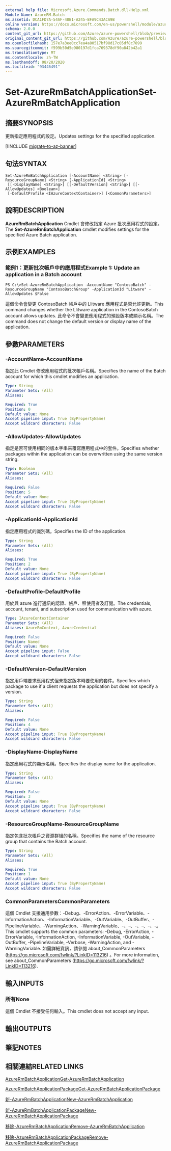 ```yaml
---
external help file: Microsoft.Azure.Commands.Batch.dll-Help.xml
Module Name: AzureRM.Batch
ms.assetid: DCA1FD7A-54AF-48B1-A245-BFA9C43ACA9B
online version: https://docs.microsoft.com/en-us/powershell/module/azurerm.batch/set-azurermbatchapplication
schema: 2.0.0
content_git_url: https://github.com/Azure/azure-powershell/blob/preview/src/ResourceManager/AzureBatch/Commands.Batch/help/Set-AzureRmBatchApplication.md
original_content_git_url: https://github.com/Azure/azure-powershell/blob/preview/src/ResourceManager/AzureBatch/Commands.Batch/help/Set-AzureRmBatchApplication.md
ms.openlocfilehash: 157e7a3ee0cc7ea4a80517bf98d17c05df8c7899
ms.sourcegitcommit: f599b50d5e980197d1fca769378df90a842b42a1
ms.translationtype: MT
ms.contentlocale: zh-TW
ms.lasthandoff: 08/20/2020
ms.locfileid: "93446491"
---
```

# <span data-ttu-id="b6e02-101">Set-AzureRmBatchApplication</span><span class="sxs-lookup"><span data-stu-id="b6e02-101">Set-AzureRmBatchApplication</span></span>

## <span data-ttu-id="b6e02-102">摘要</span><span class="sxs-lookup"><span data-stu-id="b6e02-102">SYNOPSIS</span></span>
<span data-ttu-id="b6e02-103">更新指定應用程式的設定。</span><span class="sxs-lookup"><span data-stu-id="b6e02-103">Updates settings for the specified application.</span></span>

[!INCLUDE [migrate-to-az-banner](../../includes/migrate-to-az-banner.md)]

## <span data-ttu-id="b6e02-104">句法</span><span class="sxs-lookup"><span data-stu-id="b6e02-104">SYNTAX</span></span>

```
Set-AzureRmBatchApplication [-AccountName] <String> [-ResourceGroupName] <String> [-ApplicationId] <String>
 [[-DisplayName] <String>] [[-DefaultVersion] <String>] [[-AllowUpdates] <Boolean>]
 [-DefaultProfile <IAzureContextContainer>] [<CommonParameters>]
```

## <span data-ttu-id="b6e02-105">說明</span><span class="sxs-lookup"><span data-stu-id="b6e02-105">DESCRIPTION</span></span>
<span data-ttu-id="b6e02-106">**AzureRmBatchApplication** Cmdlet 會修改指定 Azure 批次應用程式的設定。</span><span class="sxs-lookup"><span data-stu-id="b6e02-106">The **Set-AzureRmBatchApplication** cmdlet modifies settings for the specified Azure Batch application.</span></span>

## <span data-ttu-id="b6e02-107">示例</span><span class="sxs-lookup"><span data-stu-id="b6e02-107">EXAMPLES</span></span>

### <span data-ttu-id="b6e02-108">範例1：更新批次帳戶中的應用程式</span><span class="sxs-lookup"><span data-stu-id="b6e02-108">Example 1: Update an application in a Batch account</span></span>
```
PS C:\>Set-AzureRmBatchApplication -AccountName "ContosoBatch" -ResourceGroupName "ContosoBatchGroup" -ApplicationId "Litware" -AllowUpdates $False
```

<span data-ttu-id="b6e02-109">這個命令會變更 ContosoBatch 帳戶中的 Llitware 應用程式是否允許更新。</span><span class="sxs-lookup"><span data-stu-id="b6e02-109">This command changes whether the Llitware application in the ContosoBatch account allows updates.</span></span>
<span data-ttu-id="b6e02-110">此命令不會變更應用程式的預設版本或顯示名稱。</span><span class="sxs-lookup"><span data-stu-id="b6e02-110">The command does not change the default version or display name of the application.</span></span>

## <span data-ttu-id="b6e02-111">參數</span><span class="sxs-lookup"><span data-stu-id="b6e02-111">PARAMETERS</span></span>

### <span data-ttu-id="b6e02-112">-AccountName</span><span class="sxs-lookup"><span data-stu-id="b6e02-112">-AccountName</span></span>
<span data-ttu-id="b6e02-113">指定此 Cmdlet 修改應用程式的批次帳戶名稱。</span><span class="sxs-lookup"><span data-stu-id="b6e02-113">Specifies the name of the Batch account for which this cmdlet modifies an application.</span></span>

```yaml
Type: String
Parameter Sets: (All)
Aliases: 

Required: True
Position: 0
Default value: None
Accept pipeline input: True (ByPropertyName)
Accept wildcard characters: False
```

### <span data-ttu-id="b6e02-114">-AllowUpdates</span><span class="sxs-lookup"><span data-stu-id="b6e02-114">-AllowUpdates</span></span>
<span data-ttu-id="b6e02-115">指定是否可使用相同的版本字串來覆寫應用程式中的套件。</span><span class="sxs-lookup"><span data-stu-id="b6e02-115">Specifies whether packages within the application can be overwritten using the same version string.</span></span>

```yaml
Type: Boolean
Parameter Sets: (All)
Aliases: 

Required: False
Position: 5
Default value: None
Accept pipeline input: True (ByPropertyName)
Accept wildcard characters: False
```

### <span data-ttu-id="b6e02-116">-ApplicationId</span><span class="sxs-lookup"><span data-stu-id="b6e02-116">-ApplicationId</span></span>
<span data-ttu-id="b6e02-117">指定應用程式的識別碼。</span><span class="sxs-lookup"><span data-stu-id="b6e02-117">Specifies the ID of the application.</span></span>

```yaml
Type: String
Parameter Sets: (All)
Aliases: 

Required: True
Position: 2
Default value: None
Accept pipeline input: True (ByPropertyName)
Accept wildcard characters: False
```

### <span data-ttu-id="b6e02-118">-DefaultProfile</span><span class="sxs-lookup"><span data-stu-id="b6e02-118">-DefaultProfile</span></span>
<span data-ttu-id="b6e02-119">用於與 azure 進行通訊的認證、帳戶、租使用者及訂閱。</span><span class="sxs-lookup"><span data-stu-id="b6e02-119">The credentials, account, tenant, and subscription used for communication with azure.</span></span>

```yaml
Type: IAzureContextContainer
Parameter Sets: (All)
Aliases: AzureRmContext, AzureCredential

Required: False
Position: Named
Default value: None
Accept pipeline input: False
Accept wildcard characters: False
```

### <span data-ttu-id="b6e02-120">-DefaultVersion</span><span class="sxs-lookup"><span data-stu-id="b6e02-120">-DefaultVersion</span></span>
<span data-ttu-id="b6e02-121">指定用戶端要求應用程式但未指定版本時要使用的套件。</span><span class="sxs-lookup"><span data-stu-id="b6e02-121">Specifies which package to use if a client requests the application but does not specify a version.</span></span>

```yaml
Type: String
Parameter Sets: (All)
Aliases: 

Required: False
Position: 4
Default value: None
Accept pipeline input: True (ByPropertyName)
Accept wildcard characters: False
```

### <span data-ttu-id="b6e02-122">-DisplayName</span><span class="sxs-lookup"><span data-stu-id="b6e02-122">-DisplayName</span></span>
<span data-ttu-id="b6e02-123">指定應用程式的顯示名稱。</span><span class="sxs-lookup"><span data-stu-id="b6e02-123">Specifies the display name for the application.</span></span>

```yaml
Type: String
Parameter Sets: (All)
Aliases: 

Required: False
Position: 3
Default value: None
Accept pipeline input: True (ByPropertyName)
Accept wildcard characters: False
```

### <span data-ttu-id="b6e02-124">-ResourceGroupName</span><span class="sxs-lookup"><span data-stu-id="b6e02-124">-ResourceGroupName</span></span>
<span data-ttu-id="b6e02-125">指定包含批次帳戶之資源群組的名稱。</span><span class="sxs-lookup"><span data-stu-id="b6e02-125">Specifies the name of the resource group that contains the Batch account.</span></span>

```yaml
Type: String
Parameter Sets: (All)
Aliases: 

Required: True
Position: 1
Default value: None
Accept pipeline input: True (ByPropertyName)
Accept wildcard characters: False
```

### <span data-ttu-id="b6e02-126">CommonParameters</span><span class="sxs-lookup"><span data-stu-id="b6e02-126">CommonParameters</span></span>
<span data-ttu-id="b6e02-127">這個 Cmdlet 支援通用參數：-Debug、-ErrorAction、-ErrorVariable、-InformationAction、-InformationVariable、-OutVariable、-OutBuffer、-PipelineVariable、-WarningAction、-WarningVariable、-、-、-、-、-、-。</span><span class="sxs-lookup"><span data-stu-id="b6e02-127">This cmdlet supports the common parameters: -Debug, -ErrorAction, -ErrorVariable, -InformationAction, -InformationVariable, -OutVariable, -OutBuffer, -PipelineVariable, -Verbose, -WarningAction, and -WarningVariable.</span></span> <span data-ttu-id="b6e02-128">如需詳細資訊，請參閱 about_CommonParameters (https://go.microsoft.com/fwlink/?LinkID=113216) 。</span><span class="sxs-lookup"><span data-stu-id="b6e02-128">For more information, see about_CommonParameters (https://go.microsoft.com/fwlink/?LinkID=113216).</span></span>

## <span data-ttu-id="b6e02-129">輸入</span><span class="sxs-lookup"><span data-stu-id="b6e02-129">INPUTS</span></span>

### <span data-ttu-id="b6e02-130">所有</span><span class="sxs-lookup"><span data-stu-id="b6e02-130">None</span></span>
<span data-ttu-id="b6e02-131">這個 Cmdlet 不接受任何輸入。</span><span class="sxs-lookup"><span data-stu-id="b6e02-131">This cmdlet does not accept any input.</span></span>

## <span data-ttu-id="b6e02-132">輸出</span><span class="sxs-lookup"><span data-stu-id="b6e02-132">OUTPUTS</span></span>

## <span data-ttu-id="b6e02-133">筆記</span><span class="sxs-lookup"><span data-stu-id="b6e02-133">NOTES</span></span>

## <span data-ttu-id="b6e02-134">相關連結</span><span class="sxs-lookup"><span data-stu-id="b6e02-134">RELATED LINKS</span></span>

[<span data-ttu-id="b6e02-135">AzureRmBatchApplication</span><span class="sxs-lookup"><span data-stu-id="b6e02-135">Get-AzureRmBatchApplication</span></span>](./Get-AzureRmBatchApplication.md)

[<span data-ttu-id="b6e02-136">AzureRmBatchApplicationPackage</span><span class="sxs-lookup"><span data-stu-id="b6e02-136">Get-AzureRmBatchApplicationPackage</span></span>](./Get-AzureRmBatchApplicationPackage.md)

[<span data-ttu-id="b6e02-137">新-AzureRmBatchApplication</span><span class="sxs-lookup"><span data-stu-id="b6e02-137">New-AzureRmBatchApplication</span></span>](./New-AzureRmBatchApplication.md)

[<span data-ttu-id="b6e02-138">新-AzureRmBatchApplicationPackage</span><span class="sxs-lookup"><span data-stu-id="b6e02-138">New-AzureRmBatchApplicationPackage</span></span>](./New-AzureRmBatchApplicationPackage.md)

[<span data-ttu-id="b6e02-139">移除-AzureRmBatchApplication</span><span class="sxs-lookup"><span data-stu-id="b6e02-139">Remove-AzureRmBatchApplication</span></span>](./Remove-AzureRmBatchApplication.md)

[<span data-ttu-id="b6e02-140">移除-AzureRmBatchApplicationPackage</span><span class="sxs-lookup"><span data-stu-id="b6e02-140">Remove-AzureRmBatchApplicationPackage</span></span>](./Remove-AzureRmBatchApplicationPackage.md)


